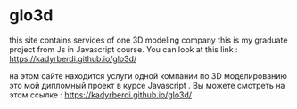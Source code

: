 # glo3d
this site contains services of one 3D modeling company
this is my graduate project from Js in Javascript course. You can look at this link : https://kadyrberdi.github.io/glo3d/

на этом сайте находится услуги одной компании по 3D моделированию
это мой дипломный проект в курсе Javascript . Вы можете смотреть на этом ссылке : https://kadyrberdi.github.io/glo3d/

